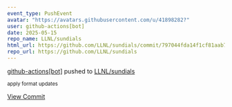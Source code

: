 ```yaml
---
event_type: PushEvent
avatar: "https://avatars.githubusercontent.com/u/41898282?"
user: github-actions[bot]
date: 2025-05-15
repo_name: LLNL/sundials
html_url: https://github.com/LLNL/sundials/commit/797044fda14f1cf81aab7c550571807ab465af3d
repo_url: https://github.com/LLNL/sundials
---
```


<a href='https://github.com/github-actions[bot]' target='_blank'>github-actions[bot]</a> pushed to <a href='https://github.com/LLNL/sundials' target='_blank'>LLNL/sundials</a>

<small>apply format updates</small>

<a href='https://github.com/LLNL/sundials/commit/797044fda14f1cf81aab7c550571807ab465af3d' target='_blank'>View Commit</a>